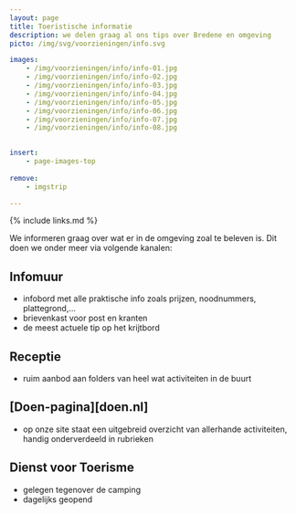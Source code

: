 ```yaml
---
layout: page
title: Toeristische informatie
description: we delen graag al ons tips over Bredene en omgeving
picto: /img/svg/voorzieningen/info.svg

images:
    - /img/voorzieningen/info/info-01.jpg
    - /img/voorzieningen/info/info-02.jpg
    - /img/voorzieningen/info/info-03.jpg
    - /img/voorzieningen/info/info-04.jpg
    - /img/voorzieningen/info/info-05.jpg
    - /img/voorzieningen/info/info-06.jpg
    - /img/voorzieningen/info/info-07.jpg
    - /img/voorzieningen/info/info-08.jpg
    

insert:
    - page-images-top
    
remove:
    - imgstrip

---
```


{% include links.md %}

We informeren graag over wat er in de omgeving zoal te beleven is. Dit doen we onder meer via volgende kanalen:

## Infomuur

- infobord met alle praktische info zoals prijzen, noodnummers, plattegrond,...
- brievenkast voor post en kranten
- de meest actuele tip op het krijtbord

## Receptie

- ruim aanbod aan folders van heel wat activiteiten in de buurt

## [Doen-pagina][doen.nl]

- op onze site staat een uitgebreid overzicht van allerhande activiteiten, handig onderverdeeld in rubrieken


## Dienst voor Toerisme

- gelegen tegenover de camping
- dagelijks geopend
